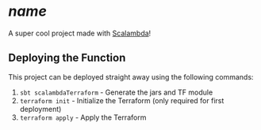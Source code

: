 # $name$ #

A super cool project made with [Scalambda](https://github.com/carpe/scalambda)! 

## Deploying the Function

This project can be deployed straight away using the following commands:

1. `sbt scalambdaTerraform` - Generate the jars and TF module
1. `terraform init` - Initialize the Terraform (only required for first deployment)
1. `terraform apply` - Apply the Terraform
